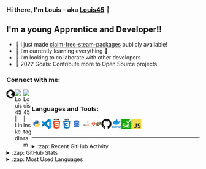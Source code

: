 ### Hi there, I'm Louis - aka [Louis45][website] 👋 

## I'm a young Apprentice and Developer!!

- 🔭 I just made [claim-free-steam-packages](https://github.com/Luois45/claim-free-steam-packages) publicly available!
- 🌱 I’m currently learning everything 🤣
- 👯 I’m looking to collaborate with other developers
- 🥅 2022 Goals: Contribute more to Open Source projects

### Connect with me:

[<img align="left" alt="linktree.louis45.de" width="22px" src="https://raw.githubusercontent.com/iconic/open-iconic/master/svg/globe.svg" />][website]
[<img align="left" alt="Louis45 | LinkedIn" width="22px" src="https://cdn.jsdelivr.net/npm/simple-icons@v3/icons/linkedin.svg" />][linkedin]
[<img align="left" alt="Louis45 | Instagram" width="22px" src="https://cdn.jsdelivr.net/npm/simple-icons@v3/icons/instagram.svg" />][instagram]

<br />

### Languages and Tools:

[<img align="left" alt="Python" width="26px" src="https://raw.githubusercontent.com/github/explore/80688e429a7d4ef2fca1e82350fe8e3517d3494d/topics/python/python.png" />](https://github.com/topics/python)
[<img align="left" alt="Visual Studio Code" width="26px" src="https://raw.githubusercontent.com/github/explore/bbd48b997e8d0bef63f676eca4da5e1f76487b56/topics/visual-studio-code/visual-studio-code.png" />](https://github.com/topics/visual-studio-code)
[<img align="left" alt="HTML" width="26px" src="https://raw.githubusercontent.com/github/explore/80688e429a7d4ef2fca1e82350fe8e3517d3494d/topics/html/html.png" />](https://github.com/topics/html)
[<img align="left" alt="CSS" width="26px" src="https://raw.githubusercontent.com/github/explore/80688e429a7d4ef2fca1e82350fe8e3517d3494d/topics/css/css.png" />](https://github.com/topics/css)
[<img align="left" alt="SQL" width="26px" src="https://raw.githubusercontent.com/github/explore/80688e429a7d4ef2fca1e82350fe8e3517d3494d/topics/sql/sql.png" />](https://github.com/topics/sql)
[<img align="left" alt="MySQL" width="26px" src="https://raw.githubusercontent.com/github/explore/80688e429a7d4ef2fca1e82350fe8e3517d3494d/topics/mysql/mysql.png" />](https://github.com/topics/mysql)
[<img align="left" alt="Git" width="26px" src="https://raw.githubusercontent.com/github/explore/80688e429a7d4ef2fca1e82350fe8e3517d3494d/topics/git/git.png" />](https://github.com/topics/git)
[<img align="left" alt="GitHub" width="26px" src="https://raw.githubusercontent.com/github/explore/78df643247d429f6cc873026c0622819ad797942/topics/github/github.png" />](https://github.com/topics/github)
[<img align="left" alt="GitHub" width="26px" src="https://raw.githubusercontent.com/github/explore/80688e429a7d4ef2fca1e82350fe8e3517d3494d/topics/docker/docker.png" />](https://github.com/topics/docker)
[<img align="left" alt="Selenium" width="26px" src="https://raw.githubusercontent.com/github/explore/6c7084bb772f6fabaae377f5ae4a607594234ee6/topics/selenium/selenium.png" />](https://github.com/topics/selenium)
[<img align="left" alt="JavaScript" width="26px" src="https://raw.githubusercontent.com/github/explore/80688e429a7d4ef2fca1e82350fe8e3517d3494d/topics/javascript/javascript.png" />](https://github.com/topics/javascript)

<br />
<br />

---

<details>
  <summary>:zap: Recent GitHub Activity</summary>
  
<!--START_SECTION:activity-->
1. 🗣 Commented on [#70](https://github.com/Luois45/claim-free-steam-packages/issues/70) in [Luois45/claim-free-steam-packages](https://github.com/Luois45/claim-free-steam-packages)
2. ❗️ Closed issue [#65](https://github.com/Luois45/claim-free-steam-packages/issues/65) in [Luois45/claim-free-steam-packages](https://github.com/Luois45/claim-free-steam-packages)
3. ❗️ Closed issue [#66](https://github.com/Luois45/claim-free-steam-packages/issues/66) in [Luois45/claim-free-steam-packages](https://github.com/Luois45/claim-free-steam-packages)
4. ❗️ Closed issue [#64](https://github.com/Luois45/claim-free-steam-packages/issues/64) in [Luois45/claim-free-steam-packages](https://github.com/Luois45/claim-free-steam-packages)
5. ❗️ Closed issue [#63](https://github.com/Luois45/claim-free-steam-packages/issues/63) in [Luois45/claim-free-steam-packages](https://github.com/Luois45/claim-free-steam-packages)
6. ❗️ Closed issue [#62](https://github.com/Luois45/claim-free-steam-packages/issues/62) in [Luois45/claim-free-steam-packages](https://github.com/Luois45/claim-free-steam-packages)
7. ❗️ Closed issue [#61](https://github.com/Luois45/claim-free-steam-packages/issues/61) in [Luois45/claim-free-steam-packages](https://github.com/Luois45/claim-free-steam-packages)
8. ❗️ Closed issue [#60](https://github.com/Luois45/claim-free-steam-packages/issues/60) in [Luois45/claim-free-steam-packages](https://github.com/Luois45/claim-free-steam-packages)
9. ❗️ Closed issue [#55](https://github.com/Luois45/claim-free-steam-packages/issues/55) in [Luois45/claim-free-steam-packages](https://github.com/Luois45/claim-free-steam-packages)
10. 🎉 Merged PR [#58](https://github.com/Luois45/claim-free-steam-packages/pull/58) in [Luois45/claim-free-steam-packages](https://github.com/Luois45/claim-free-steam-packages)
<!--END_SECTION:activity-->
  
</details>

<details>
  <summary>:zap: GitHub Stats</summary>
  <a href="https://github.com/Luois45?tab=repositories">
    <img align="center" alt="Louis45's GitHub Stats" src="https://github-readme-stats.vercel.app/api?username=Luois45&count_private=true&theme=tokyonight&show_icons=true" />
  </a>
</details>

<details>
  <summary>:zap: Most Used Languages</summary>
  <a href="https://github.com/Luois45?tab=repositories">
    <img align="center" alt="Louis45's Most Used Languages" src="https://github-readme-stats.vercel.app/api/top-langs/?username=Luois45&count_private=true&theme=tokyonight&layout=compact" />
  </a>
</details>

[website]: https://linktree.louis45.de/
[instagram]: https://rebrand.ly/instagram-45
[linkedin]: https://rebrand.ly/linkedin-45
